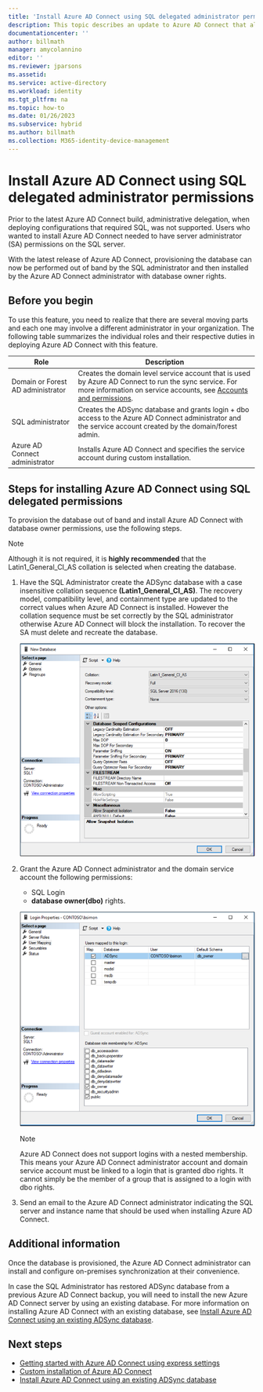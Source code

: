 ```yaml
---
title: 'Install Azure AD Connect using SQL delegated administrator permissions'
description: This topic describes an update to Azure AD Connect that allows for installation using an account that only has SQL dbo permissions.
documentationcenter: ''
author: billmath
manager: amycolannino
editor: ''
ms.reviewer: jparsons
ms.assetid:
ms.service: active-directory
ms.workload: identity
ms.tgt_pltfrm: na
ms.topic: how-to
ms.date: 01/26/2023
ms.subservice: hybrid
ms.author: billmath
ms.collection: M365-identity-device-management
---
```


# Install Azure AD Connect using SQL delegated administrator permissions
Prior to the latest Azure AD Connect build, administrative delegation, when deploying configurations that required SQL, was not supported.  Users who wanted to install Azure AD Connect needed to have server administrator (SA) permissions on the SQL server.

With the latest release of Azure AD Connect, provisioning the database can now be performed out of band by the SQL administrator and then installed by the Azure AD Connect administrator with database owner rights.

## Before you begin
To use this feature, you need to realize that there are several moving parts and each one may involve a different administrator in your organization.  The following table summarizes the individual roles and their respective duties in deploying Azure AD Connect with this feature.

|Role|Description|
|-----|-----|
|Domain or Forest AD administrator|Creates the domain level service account that is used by Azure AD Connect to run the sync service.  For more information on service accounts, see [Accounts and permissions](reference-connect-accounts-permissions.md).
|SQL administrator|Creates the ADSync database and grants login + dbo access to the Azure AD Connect administrator and the service account created by the domain/forest admin.|
Azure AD Connect administrator|Installs Azure AD Connect and specifies the service account during custom installation.

## Steps for installing Azure AD Connect using SQL delegated permissions
To provision the database out of band and install Azure AD Connect with database owner permissions, use the following steps.

>[!NOTE]
>Although it is not required, it is **highly recommended** that the Latin1_General_CI_AS collation is selected when creating the database.


1. Have the SQL Administrator create the ADSync database with a case insensitive collation sequence **(Latin1_General_CI_AS)**.  The recovery model, compatibility level, and containment type are updated to the correct values when Azure AD Connect is installed.  However the collation sequence must be set correctly by the SQL administrator otherwise Azure AD Connect will block the installation.  To recover the SA must delete and recreate the database.
 
   ![Collation](./media/how-to-connect-install-sql-delegation/sql4.png)
2. Grant the Azure AD Connect administrator and the domain service account the following permissions:
   - SQL Login 
   - **database owner(dbo)** rights.
 
   ![Permissions](./media/how-to-connect-install-sql-delegation/sql3a.png)

   >[!NOTE]
   >Azure AD Connect does not support logins with a nested membership.  This means your Azure AD Connect administrator account and domain service account must be linked to a login that is granted dbo rights.  It cannot simply be the member of a group that is assigned to a login with dbo rights.

3. Send an email to the Azure AD Connect administrator indicating the SQL server and instance name that should be used when installing Azure AD Connect.

## Additional information
Once the database is provisioned, the Azure AD Connect administrator can install and configure on-premises synchronization at their convenience.

In case the SQL Administrator has restored ADSync database from a previous Azure AD Connect backup, you will need to install the new Azure AD Connect server by using an existing database. For more information on installing Azure AD Connect with an existing database, see [Install Azure AD Connect using an existing ADSync database](how-to-connect-install-existing-database.md).

## Next steps
- [Getting started with Azure AD Connect using express settings](how-to-connect-install-express.md)
- [Custom installation of Azure AD Connect](how-to-connect-install-custom.md)
- [Install Azure AD Connect using an existing ADSync database](how-to-connect-install-existing-database.md)  
